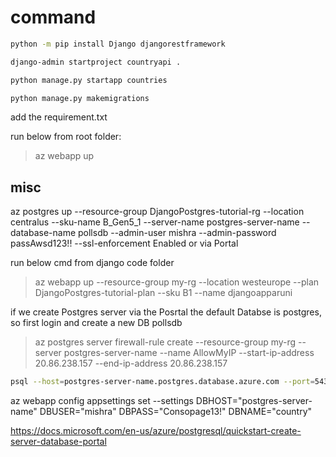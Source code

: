 # command

```bash
python -m pip install Django djangorestframework

django-admin startproject countryapi .

python manage.py startapp countries

python manage.py makemigrations

```

add the requirement.txt

run below from root folder:  
> az webapp up

## misc

az postgres up --resource-group DjangoPostgres-tutorial-rg --location centralus --sku-name B_Gen5_1 --server-name postgres-server-name --database-name pollsdb --admin-user mishra --admin-password passAwsd123!! --ssl-enforcement Enabled
or via Portal

run below cmd from django code folder
>az webapp up --resource-group my-rg --location westeurope --plan DjangoPostgres-tutorial-plan --sku B1 --name djangoapparuni

if we create Postgres server via the Posrtal the default Databse is postgres, so first login and create a new DB pollsdb

>az postgres server firewall-rule create --resource-group my-rg --server postgres-server-name --name AllowMyIP --start-ip-address 20.86.238.157 --end-ip-address 20.86.238.157

```bash
psql --host=postgres-server-name.postgres.database.azure.com --port=5432 --username=mishra@postgres-server-name --dbname=postgres
```

az webapp config appsettings set --settings DBHOST="postgres-server-name" DBUSER="mishra" DBPASS="Consopage13!" DBNAME="country"

<https://docs.microsoft.com/en-us/azure/postgresql/quickstart-create-server-database-portal>
